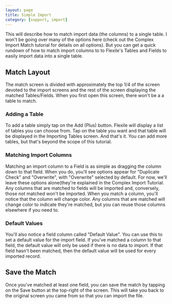 ```yaml
---
layout: page
title: Simple Import
category: [support, import]
---
```


This will describe how to match import data (the columns) to a single table. I won't be going over many of the options here (check out the Complex Import Match tutorial for details on all options). But you can get a quick rundown of how to match import columns to to Flexile's Tables and Fields to easily import data into a single table.

## Match Layout
The match screen is divided with approximately the top 1/4 of the screen devoted to the import screens and the rest of the screen displaying the matched Tables/Fields. When you first open this screen, there won't be a a table to match.

### Adding a Table
To add a table simply tap on the Add (Plus) button. Flexile will display a list of tables you can choose from. Tap on the table you want and that table will be displayed in the Importing Tables screen. And that's it. You can add more tables, but that's beyond the scope of this tutorial.

### Matching Import Columns
Matching an import column to a Field is as simple as dragging the column down to that field. When you do, you'll see options appear for "Duplicate Check" and "Overwrite", with "Overwrite" selected by default. For now, we'll leave these options alone(they're explained in the Complex Import Tutorial. Any columns that are matched to fields will be imported and, conversely, those not matched won't be imported. When you match a column, you'll notice that the column will change color. Any columns that are matched will change color to indicate they're matched, but you can reuse those columns elsewhere if you need to.

### Default Values
You'll also notice a field column called "Default Value". You can use this to set a default value for the import field. If you've matched a column to that field, the default value will only be used if there is no data to import. If that field hasn't been matched, then the default value will be used for every imported record.

## Save the Match
Once you've matched at least one field, you can save the match by tapping on the Save button at the top-right of the screen. This will take you back to the original screen you came from so that you can import the file.